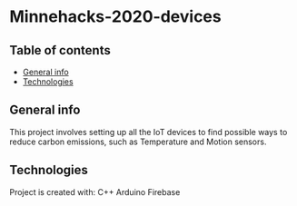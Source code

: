 # Minnehacks-2020-devices

## Table of contents
* [General info](#general-info)
* [Technologies](#technologies)

## General info
This project involves setting up all the IoT devices to find possible ways to reduce carbon emissions, such as Temperature and Motion sensors.
	
## Technologies
Project is created with:
C++
Arduino 
Firebase
	

